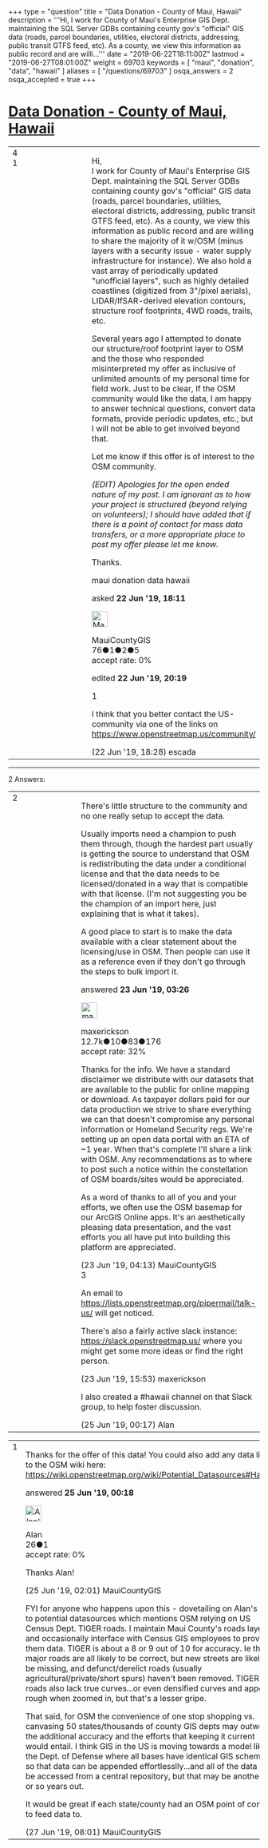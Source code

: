 +++
type = "question"
title = "Data Donation - County of Maui, Hawaii"
description = '''Hi, I work for County of Maui&#x27;s Enterprise GIS Dept. maintaining the SQL Server GDBs containing county gov&#x27;s &quot;official&quot; GIS data (roads, parcel boundaries, utilities, electoral districts, addressing, public transit GTFS feed, etc). As a county, we view this information as public record and are willi...'''
date = "2019-06-22T18:11:00Z"
lastmod = "2019-06-27T08:01:00Z"
weight = 69703
keywords = [ "maui", "donation", "data", "hawaii" ]
aliases = [ "/questions/69703" ]
osqa_answers = 2
osqa_accepted = true
+++

<div class="headNormal">

# [Data Donation - County of Maui, Hawaii](/questions/69703/data-donation-county-of-maui-hawaii)

</div>

<div id="main-body">

<div id="askform">

<table id="question-table" style="width:100%;">
<colgroup>
<col style="width: 50%" />
<col style="width: 50%" />
</colgroup>
<tbody>
<tr>
<td style="width: 30px; vertical-align: top"><div class="vote-buttons">
<span id="post-69703-upvote" class="ajax-command post-vote up" rel="nofollow" title="I like this post (click again to cancel)"> </span>
<div id="post-69703-score" class="post-score" title="current number of votes">
4
</div>
<span id="post-69703-downvote" class="ajax-command post-vote down" rel="nofollow" title="I dont like this post (click again to cancel)"> </span> <span id="favorite-mark" class="ajax-command favorite-mark" rel="nofollow" title="mark/unmark this question as favorite (click again to cancel)"> </span>
<div id="favorite-count" class="favorite-count">
1
</div>
</div></td>
<td><div id="item-right">
<div class="question-body">
<p>Hi,<br />
I work for County of Maui's Enterprise GIS Dept. maintaining the SQL Server GDBs containing county gov's "official" GIS data (roads, parcel boundaries, utilities, electoral districts, addressing, public transit GTFS feed, etc). As a county, we view this information as public record and are willing to share the majority of it w/OSM (minus layers with a security issue - water supply infrastructure for instance). We also hold a vast array of periodically updated "unofficial layers", such as highly detailed coastlines (digitized from 3"/pixel aerials), LIDAR/IfSAR-derived elevation contours, structure roof footprints, 4WD roads, trails, etc.</p>
<p>Several years ago I attempted to donate our structure/roof footprint layer to OSM and the those who responded misinterpreted my offer as inclusive of unlimited amounts of my personal time for field work. Just to be clear, If the OSM community would like the data, I am happy to answer technical questions, convert data formats, provide periodic updates, etc.; but I will not be able to get involved beyond that.</p>
<p>Let me know if this offer is of interest to the OSM community.</p>
<p><em>(EDIT) Apologies for the open ended nature of my post. I am ignorant as to how your project is structured (beyond relying on volunteers); I should have added that if there is a point of contact for mass data transfers, or a more appropriate place to post my offer please let me know.</em></p>
<p>Thanks.</p>
</div>
<div id="question-tags" class="tags-container tags">
<span class="post-tag tag-link-maui" rel="tag" title="see questions tagged &#39;maui&#39;">maui</span> <span class="post-tag tag-link-donation" rel="tag" title="see questions tagged &#39;donation&#39;">donation</span> <span class="post-tag tag-link-data" rel="tag" title="see questions tagged &#39;data&#39;">data</span> <span class="post-tag tag-link-hawaii" rel="tag" title="see questions tagged &#39;hawaii&#39;">hawaii</span>
</div>
<div id="question-controls" class="post-controls">
&#10;</div>
<div class="post-update-info-container">
<div class="post-update-info post-update-info-user">
<p>asked <strong>22 Jun '19, 18:11</strong></p>
<img src="https://secure.gravatar.com/avatar/2f41a59340b8e2d2a10d5e61f053cf1b?s=32&amp;d=identicon&amp;r=g" class="gravatar" width="32" height="32" alt="MauiCountyGIS&#39;s gravatar image" />
<p><span>MauiCountyGIS</span><br />
<span class="score" title="76 reputation points">76</span><span title="1 badges"><span class="badge1">●</span><span class="badgecount">1</span></span><span title="2 badges"><span class="silver">●</span><span class="badgecount">2</span></span><span title="5 badges"><span class="bronze">●</span><span class="badgecount">5</span></span><br />
<span class="accept_rate" title="Rate of the user&#39;s accepted answers">accept rate:</span> <span title="MauiCountyGIS has no accepted answers">0%</span> </br></p>
</div>
<div class="post-update-info post-update-info-edited">
<p><span> edited <strong>22 Jun '19, 20:19</strong> </span></p>
</div>
</div>
<div id="comments-container-69703" class="comments-container">
<span id="69704"></span>
<div id="comment-69704" class="comment">
<div id="post-69704-score" class="comment-score">
1
</div>
<div class="comment-text">
<p>I think that you better contact the US-community via one of the links on <a href="https://www.openstreetmap.us/community/">https://www.openstreetmap.us/community/</a></p>
</div>
<div id="comment-69704-info" class="comment-info">
<span class="comment-age">(22 Jun '19, 18:28)</span> <span class="comment-user userinfo">escada</span>
</div>
</div>
</div>
<div id="comment-tools-69703" class="comment-tools">
&#10;</div>
<div class="clear">
&#10;</div>
<div id="comment-69703-form-container" class="comment-form-container">
&#10;</div>
<div class="clear">
&#10;</div>
</div></td>
</tr>
</tbody>
</table>

------------------------------------------------------------------------

<div class="tabBar">

<span id="sort-top"></span>

<div class="headQuestions">

2 Answers:

</div>

</div>

<span id="69705"></span>

<div id="answer-container-69705" class="answer accepted-answer">

<table style="width:100%;">
<colgroup>
<col style="width: 50%" />
<col style="width: 50%" />
</colgroup>
<tbody>
<tr>
<td style="width: 30px; vertical-align: top"><div class="vote-buttons">
<span id="post-69705-upvote" class="ajax-command post-vote up" rel="nofollow" title="I like this post (click again to cancel)"> </span>
<div id="post-69705-score" class="post-score" title="current number of votes">
2
</div>
<span id="post-69705-downvote" class="ajax-command post-vote down" rel="nofollow" title="I dont like this post (click again to cancel)"> </span> <span class="accept-answer on" rel="nofollow" title="MauiCountyGIS has selected this answer as the correct answer"> </span>
</div></td>
<td><div class="item-right">
<div class="answer-body">
<p>There's little structure to the community and no one really setup to accept the data.</p>
<p>Usually imports need a champion to push them through, though the hardest part usually is getting the source to understand that OSM is redistributing the data under a conditional license and that the data needs to be licensed/donated in a way that is compatible with that license. (I'm not suggesting you be the champion of an import here, just explaining that is what it takes).</p>
<p>A good place to start is to make the data available with a clear statement about the licensing/use in OSM. Then people can use it as a reference even if they don't go through the steps to bulk import it.</p>
</div>
<div class="answer-controls post-controls">
&#10;</div>
<div class="post-update-info-container">
<div class="post-update-info post-update-info-user">
<p>answered <strong>23 Jun '19, 03:26</strong></p>
<img src="https://secure.gravatar.com/avatar/c860445e868ebb21da141635a4aa7b06?s=32&amp;d=identicon&amp;r=g" class="gravatar" width="32" height="32" alt="maxerickson&#39;s gravatar image" />
<p><span>maxerickson</span><br />
<span class="score" title="12700 reputation points"><span>12.7k</span></span><span title="10 badges"><span class="badge1">●</span><span class="badgecount">10</span></span><span title="83 badges"><span class="silver">●</span><span class="badgecount">83</span></span><span title="176 badges"><span class="bronze">●</span><span class="badgecount">176</span></span><br />
<span class="accept_rate" title="Rate of the user&#39;s accepted answers">accept rate:</span> <span title="maxerickson has 93 accepted answers">32%</span></p>
</div>
</div>
<div id="comments-container-69705" class="comments-container">
<span id="69706"></span>
<div id="comment-69706" class="comment">
<div id="post-69706-score" class="comment-score">
&#10;</div>
<div class="comment-text">
<p>Thanks for the info. We have a standard disclaimer we distribute with our datasets that are available to the public for online mapping or download. As taxpayer dollars paid for our data production we strive to share everything we can that doesn't compromise any personal information or Homeland Security regs. We're setting up an open data portal with an ETA of ~1 year. When that's complete I'll share a link with OSM. Any recommendations as to where to post such a notice within the constellation of OSM boards/sites would be appreciated.</p>
<p>As a word of thanks to all of you and your efforts, we often use the OSM basemap for our ArcGIS Online apps. It's an aesthetically pleasing data presentation, and the vast efforts you all have put into building this platform are appreciated.</p>
</div>
<div id="comment-69706-info" class="comment-info">
<span class="comment-age">(23 Jun '19, 04:13)</span> <span class="comment-user userinfo">MauiCountyGIS</span>
</div>
</div>
<span id="69712"></span>
<div id="comment-69712" class="comment">
<div id="post-69712-score" class="comment-score">
3
</div>
<div class="comment-text">
<p>An email to <a href="https://lists.openstreetmap.org/pipermail/talk-us/">https://lists.openstreetmap.org/pipermail/talk-us/</a> will get noticed.</p>
<p>There's also a fairly active slack instance: <a href="https://slack.openstreetmap.us/">https://slack.openstreetmap.us/</a> where you might get some more ideas or find the right person.</p>
</div>
<div id="comment-69712-info" class="comment-info">
<span class="comment-age">(23 Jun '19, 15:53)</span> <span class="comment-user userinfo">maxerickson</span>
</div>
</div>
<span id="69733"></span>
<div id="comment-69733" class="comment">
<div id="post-69733-score" class="comment-score">
&#10;</div>
<div class="comment-text">
<p>I also created a #hawaii channel on that Slack group, to help foster discussion.</p>
</div>
<div id="comment-69733-info" class="comment-info">
<span class="comment-age">(25 Jun '19, 00:17)</span> <span class="comment-user userinfo">Alan</span>
</div>
</div>
</div>
<div id="comment-tools-69705" class="comment-tools">
&#10;</div>
<div class="clear">
&#10;</div>
<div id="comment-69705-form-container" class="comment-form-container">
&#10;</div>
<div class="clear">
&#10;</div>
</div></td>
</tr>
</tbody>
</table>

</div>

<span id="69734"></span>

<div id="answer-container-69734" class="answer">

<table style="width:100%;">
<colgroup>
<col style="width: 50%" />
<col style="width: 50%" />
</colgroup>
<tbody>
<tr>
<td style="width: 30px; vertical-align: top"><div class="vote-buttons">
<span id="post-69734-upvote" class="ajax-command post-vote up" rel="nofollow" title="I like this post (click again to cancel)"> </span>
<div id="post-69734-score" class="post-score" title="current number of votes">
1
</div>
<span id="post-69734-downvote" class="ajax-command post-vote down" rel="nofollow" title="I dont like this post (click again to cancel)"> </span>
</div></td>
<td><div class="item-right">
<div class="answer-body">
<p>Thanks for the offer of this data! You could also add any data links to the OSM wiki here: <a href="https://wiki.openstreetmap.org/wiki/Potential_Datasources#Hawaii">https://wiki.openstreetmap.org/wiki/Potential_Datasources#Hawaii</a></p>
</div>
<div class="answer-controls post-controls">
&#10;</div>
<div class="post-update-info-container">
<div class="post-update-info post-update-info-user">
<p>answered <strong>25 Jun '19, 00:18</strong></p>
<img src="https://secure.gravatar.com/avatar/093f0811fe96f1185abccd1a73b049ab?s=32&amp;d=identicon&amp;r=g" class="gravatar" width="32" height="32" alt="Alan&#39;s gravatar image" />
<p><span>Alan</span><br />
<span class="score" title="26 reputation points">26</span><span title="1 badges"><span class="bronze">●</span><span class="badgecount">1</span></span><br />
<span class="accept_rate" title="Rate of the user&#39;s accepted answers">accept rate:</span> <span title="Alan has no accepted answers">0%</span></p>
</div>
</div>
<div id="comments-container-69734" class="comments-container">
<span id="69735"></span>
<div id="comment-69735" class="comment">
<div id="post-69735-score" class="comment-score">
&#10;</div>
<div class="comment-text">
<p>Thanks Alan!</p>
</div>
<div id="comment-69735-info" class="comment-info">
<span class="comment-age">(25 Jun '19, 02:01)</span> <span class="comment-user userinfo">MauiCountyGIS</span>
</div>
</div>
<span id="69763"></span>
<div id="comment-69763" class="comment">
<div id="post-69763-score" class="comment-score">
&#10;</div>
<div class="comment-text">
<p>FYI for anyone who happens upon this - dovetailing on Alan's link to potential datasources which mentions OSM relying on US Census Dept. TIGER roads. I maintain Maui County's roads layer and occasionally interface with Census GIS employees to provide them data. TIGER is about a 8 or 9 out of 10 for accuracy. Ie the major roads are all likely to be correct, but new streets are likely to be missing, and defunct/derelict roads (usually agricultural/private/short spurs) haven't been removed. TIGER roads also lack true curves...or even densified curves and appear rough when zoomed in, but that's a lesser gripe.</p>
<p>That said, for OSM the convenience of one stop shopping vs. canvasing 50 states/thousands of county GIS depts may outweigh the additional accuracy and the efforts that keeping it current would entail. I think GIS in the US is moving towards a model like the Dept. of Defense where all bases have identical GIS schema so that data can be appended effortlesslly...and all of the data can be accessed from a central repository, but that may be another 10 or so years out.</p>
<p>It would be great if each state/county had an OSM point of contact to feed data to.</p>
</div>
<div id="comment-69763-info" class="comment-info">
<span class="comment-age">(27 Jun '19, 08:01)</span> <span class="comment-user userinfo">MauiCountyGIS</span>
</div>
</div>
</div>
<div id="comment-tools-69734" class="comment-tools">
&#10;</div>
<div class="clear">
&#10;</div>
<div id="comment-69734-form-container" class="comment-form-container">
&#10;</div>
<div class="clear">
&#10;</div>
</div></td>
</tr>
</tbody>
</table>

</div>

<div class="paginator-container-left">

</div>

</div>

</div>

